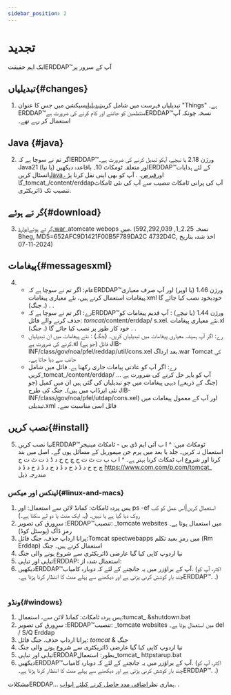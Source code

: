 ```yaml
---
sidebar_position: 2
---
```

# تجدید
ایک اہم حقیقتERDDAP™آپ کے سرور پر

## تبدیلیاں{#changes} 
1. تبدیلیاں فہرست میں شامل کریں[تبدیلیاں](/changes)سیکشن میں جس کا عنوان "Things" ہے۔ERDDAP™منتظمین کو جاننے اور کام کرنے کی ضرورت ہےERDDAP™نسخہ چونکہ آپ استعمال کر رہے تھے۔
     
## Java {#java} 
2. اگر تم نے سوچا ہے کہERDDAP™ورژن 2.18 یا نیچے، آپکو تبدیل کرنے کی ضرورت ہے۔Java21 (یا نیا) اور متعلقہ ٹومکاٹ 10۔ باقاعدہ دیکھیںERDDAP™کے لئے ہدایات انسٹال کریں[Java](/docs/server-admin/deploy-install#java)اور[قبرص](/docs/server-admin/deploy-install#tomcat). . آپ کو بھی اپنی نقل کرنا پڑے گا_tomcat_/content/erddapآپ کی پرانی ٹامکاٹ تنصیب سے آپ کی نئی ٹامکاٹ تنصیب تک ڈائریکٹری.

## گر تے ہوئے{#download} 
3. گر تے ہوئے[ایوارڈ.war](https://github.com/ERDDAP/erddap/releases/download/v2.25.1/erddap.war)_atomcate webops میں.
     (نسخہ 2.25_1, 592,292,039 Bheg, MD5=652AFC9D1421F00B5F789DA2C 4732D4C, اخذ شدہ بتاریخ 2024-11-07) 
     
## پیغامات{#messagesxml} 
4. 
    * عام: اگر تم نے سوچا ہے کہERDDAP™ورژن 1.46 (یا اوپر) اور آپ صرف معیاری پیغامات استعمال کرتے ہیں، نئے معیاری پیغامات.xml خودبخود نصب کیا جائے گا (. جنگ) . .
         
    * رے: اگر تم نے سوچا ہے کہERDDAP™ورژن 1.44 (یا نیچے) :
آپ قدیم پیغامات کو حذف کرنے والے فائل:
        _tomcat_/content/erddap/ s.xel.
نئے معیاری پیغامات.xl خود کار طور پر نصب کیا جائے گا (. جنگ) . .
         
    * رے: اگر آپ ہمیشہ معیاری پیغامات میں تبدیلیاں کریں۔ (جگہ) :
نئے پیغامات میں ان تبدیلیاں کرنے کی ضرورت ہے.xl فائل (جو ہے)
JIB-INF/class/gov/noa/pfel/reddap/util/cons.xel بعد ارداگ.war Tomcat کی جانب سے دیا جاتا ہے۔
         
    * رے: اگر آپ کو عادتی پیامات جاری رکھنا ہے. فائل میں شامل کریں_tomcat_/content/erddap/ ...
آپ کو باہر حل کرنے کی ضرورت ہے (جنگ کے ذریعے) دیہی پیغامات میں جو تبدیلیاں کی گئی ہیں ان میں کمیل (جو نئی ایرڈاپ میں ہیں)۔ جنگ کی طرح
JIB-INF/class/gov/noa/pfel/utdap/cons.xel) اور آپ کے معمول پیغامات میں تبدیلی.xml فائل اسی مناسبت سے۔
         
## نصب کریں{#install} 
5. نیا نصب کریںERDDAP™ٹومکاٹ میں:
^ ا ب آئی ایم ڈی بی - ٹامکاٹ مینیجر استعمال نہ کریں۔ جلد یا بعد میں پرم جن میموریل کے مسائل ہوں گے۔ اصل میں بند کرنا اور شروع اپ ٹمکاٹ کرنا بہتر ہے۔
^ ا ب پ ت ٹ ث ج چ ح خ د ڈ ذ ت ٹ ث ج چ ح خ د ڈ ذ خ د ڈ ذ خ د ڈ ذ خ د ڈ ذ https://www.com.com/p.com/tomcat_ مندرجہ ذیل
     
### لینکس اور میکس{#linux-and-macs} 
1. پس پردہ ٹامکاٹ: کمانڈ لائن سے استعمال:
اور ps -ef استعمال کریں|اس عمل کو کب روک دیا گیا ہے یا نہیں۔ (یہ ایک منٹ یا دو لے سکتا ہے۔) 
2. سرِورق کی تصویر :ERDDAP™تنصیب: _tomcate websites میں استعمال ہوتا ہے۔
رمزِ ڈاک (پوسٹل کوڈ)
3. پرانا ارداپ حذف. جنگ فائل:Tomcat spectwebapps میں رمزِ بعید تکلم (Rm Erddap) استعمال کرتے ہیں۔ جنگ
4. نیا اردوپ کاپی کیا گیا عارضی ڈائریکٹری سے شروع ہونے والی جنگ
5. تباہی اور تباہیERDDAP: استعمال شدہ از:
6. دیکھیںERDDAP™آپ کے براؤزر میں یہ جانچنے کے لئے کہ دوبارہ کامیاب.
     (اکثر، آپ کو چند بار کوشش کرنی پڑتی ہے اور دیکھنے سے پہلے منٹ کا انتظار کرنا پڑتا ہے۔ERDDAP™. .)   
             
### ونڈو{#windows} 
1. پس پردہ ٹامکاٹ: کمانڈ لائن سے، استعمال:tumcat_ &shutdown.bat
2. سرِورق کی تصویر :ERDDAP™تنصیب: _tomcate websites میں استعمال ہوتا ہے۔
del / S/Q Erddap
3. پرانا ارداپ حذف. جنگ فائل: _tomcat_ & جنگ
4. نیا اردوپ کاپی کیا گیا عارضی ڈائریکٹری سے شروع ہونے والی جنگ
5. تباہی اور تباہیERDDAPبطور: استعمال_tomcat_ httpstarup.bat
6. دیکھیںERDDAP™آپ کے براؤزر میں یہ جانچنے کے لئے کہ دوبارہ کامیاب.
     (اکثر، آپ کو چند بار کوشش کرنی پڑتی ہے اور دیکھنے سے پہلے منٹ کا انتظار کرنا پڑتا ہے۔ERDDAP™. .) 

مشکلاتERDDAP... ہماری نظر[اضافی مدد حاصل کرنے کیلئے ابواب](/docs/intro#support). .
